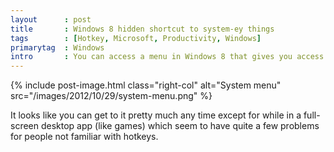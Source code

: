 ```yaml
---
layout      : post
title       : Windows 8 hidden shortcut to system-ey things
tags        : [Hotkey, Microsoft, Productivity, Windows]
primarytag  : Windows
intro       : You can access a menu in Windows 8 that gives you access to all sorts of system-related things by bringing the cursor to the start menu hotspot (bottom-left corner of the screen) and right-clicking.
---
```


{% include post-image.html class="right-col" alt="System menu" src="/images/2012/10/29/system-menu.png" %}

It looks like you can get to it pretty much any time except for while in a full-screen desktop app (like games) which seem to have quite a few problems for people not familiar with hotkeys.

<div class="clear"><!----></div>